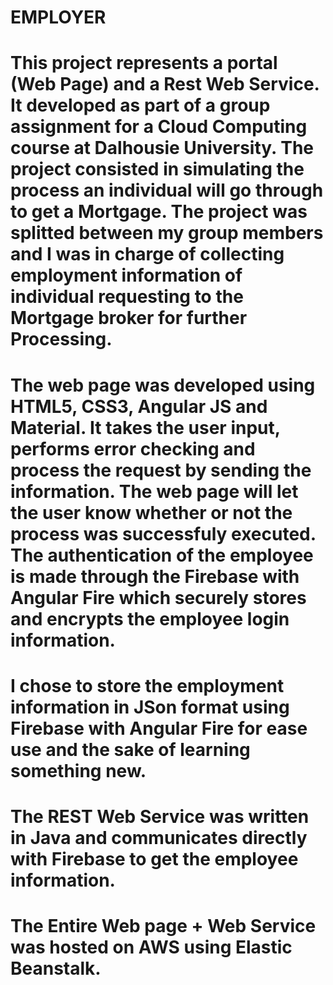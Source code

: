 # EMPLOYER

# This project represents a portal (Web Page) and a Rest Web Service. It developed as part of a group assignment for a Cloud Computing course at Dalhousie University. The project consisted in simulating the process an individual will go through to get a Mortgage. The project was splitted between my group members and I was in charge of collecting employment information of individual requesting to the Mortgage broker for further Processing.

# The web page was developed using HTML5, CSS3, Angular JS and Material. It takes the user input, performs error checking and process the request by sending the information. The web page will let the user know whether or not the process was successfuly executed. The authentication of the employee is made through the Firebase with Angular Fire which securely stores and encrypts the employee login information.

# I chose to store the employment information in JSon format using Firebase with Angular Fire for ease use and the sake of learning something new.

# The REST Web Service was written in Java and communicates directly with Firebase to get the employee information.

# The Entire Web page + Web Service was hosted on AWS using Elastic Beanstalk.

